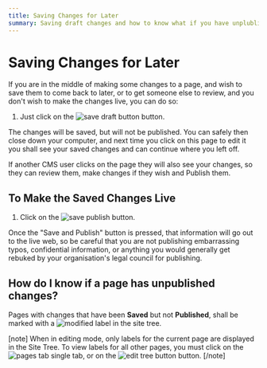 ```yaml
---
title: Saving Changes for Later
summary: Saving draft changes and how to know what if you have unplublished changes.
---
```


# Saving Changes for Later

If you are in the middle of making some changes to a page, and wish to save them to come back to later, or to get someone else to review, and you don't wish to make the changes live, you can do so:

 1. Just click on the ![save draft button](/_images/save-draft-button.png) button.

The changes will be saved, but will not be published. You can safely then close down your computer, and next time you click on this page to edit it you shall see your saved changes and can continue where you left off.

If another CMS user clicks on the page they will also see your changes, so they can review them, make changes if they wish and Publish them.

## To Make the Saved Changes Live

 1. Click on the ![save publish](/_images/save-publish.png) button.

 Once the "Save and Publish" button is pressed, that information will go out to the live web, so be careful that you are not publishing embarrassing typos, confidential information, or anything you would generally get rebuked by your organisation's legal council for publishing.

## How do I know if a page has unpublished changes?

Pages with changes that have been **Saved** but not **Published**, shall be marked with a ![modified](/_images/modified.png) label in the site tree.

[note]
When in editing mode, only labels for the current page are displayed in the Site Tree. To view labels for all other pages, you must click on the ![pages tab single](/_images/pages-tab-single.png) tab, or on the ![edit tree button](/_images/edit-tree-button.png) button.
[/note]
